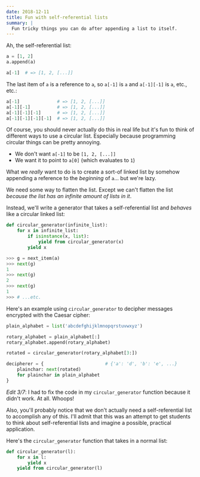 ```yaml
---
date: 2018-12-11
title: Fun with self-referential lists
summary: |
  Fun tricky things you can do after appending a list to itself.
---
```


Ah, the self-referential list:

```python
a = [1, 2]
a.append(a)

a[-1]  # => [1, 2, [...]]
```

The last item of `a` is a reference to `a`, so `a[-1]` is `a` and `a[-1][-1]` is
`a`, etc., etc.:

```python
a[-1]              # => [1, 2, [...]]
a[-1][-1]          # => [1, 2, [...]]
a[-1][-1][-1]      # => [1, 2, [...]]
a[-1][-1][-1][-1]  # => [1, 2, [...]]
```

Of course, you should never actually do this in real life but it's fun to think
of different ways to use a circular list. Especially because programming circular
things can be pretty annoying.

- We don't want `a[-1]` to be `[1, 2, [...]]`
- We want it to point to `a[0]` (which evaluates to `1`)

What we _really_ want to do is to create a sort-of linked list by somehow
appending a reference to the _beginning_ of `a`... but we're lazy.

We need some way to flatten the list. Except we can't flatten the list _because
the list has an infinite amount of lists in it_.

Instead, we'll write a generator that takes a self-referential list and
_behaves_ like a circular linked list:

```python
def circular_generator(infinite_list):
    for x in infinite_list:
        if isinstance(x, list):
            yield from circular_generator(x)
        yield x
```

```python
>>> g = next_item(a)
>>> next(g)
1
>>> next(g)
2
>>> next(g)
1
>>> # ...etc.
```

Here's an example using `circular_generator` to decipher messages encrypted
with the Caesar cipher:

```python
plain_alphabet = list('abcdefghijklmnopqrstuvwxyz')

rotary_alphabet = plain_alphabet[:]
rotary_alphabet.append(rotary_alphabet)

rotated = circular_generator(rotary_alphabet[3:])

decipherer = {                       # {'a': 'd', 'b': 'e', ...}
    plainchar: next(rotated)
    for plainchar in plain_alphabet
}
```

_Edit 3/7_: I had to fix the code in my `circular_generator` function because it
didn't work. At all. Whoops!

Also, you'll probably notice that we don't actually need a self-referential
list to accomplish any of this. I'll admit that this was an attempt to get
students to think about self-referential lists and imagine a possible, practical
application.

Here's the `circular_generator` function that takes in a normal list:

```python
def circular_generator(l):
    for x in l:
        yield x
    yield from circular_generator(l)
```
